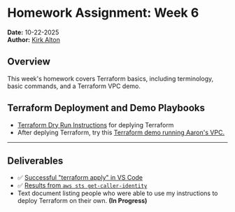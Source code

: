 


  

# Homework Assignment: Week 6
**Date:** 10-22-2025
<br>
**Author:** [Kirk Alton](https://github.com/KirkAlton-Class7)

## Overview
This week's homework covers Terraform basics, including terminology, basic commands, and a Terraform VPC demo.

## Terraform Deployment and Demo Playbooks
- [Terraform Dry Run Instructions](./terraform_dry_run.md) for deplying Terraform
- After deplying Terraform, try this [Terraform demo running Aaron's VPC.](./aaron_vpc_demo.md)

---
## Deliverables
- ✅ [Successful "terraform apply" in VS Code](./terraform_apply.png)
- ✅ [Results from `aws sts get-caller-identity`](./images/aws_sts_get_caller_identity.png)
- Text document listing people who were able to use my instructions to deploy Terraform on their own. **(In Progress)**
